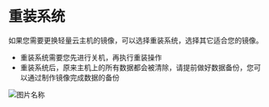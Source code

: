 # 重装系统

如果您需要更换轻量云主机的镜像，可以选择重装系统，选择其它适合您的镜像。


- 重装系统需要您先进行关机，再执行重装操作
- 重装系统后，原来主机上的所有数据都会被清除，请提前做好数据备份，您可以通过制作镜像完成数据的备份


![图片名称](https://img1.jcloudcs.com/image/step0906/9.png)


